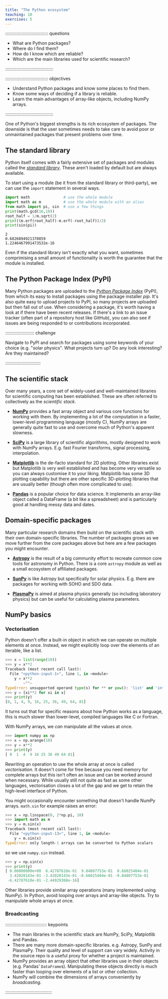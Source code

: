 ```yaml
---
title: "The Python ecosystem"
teaching: 10
exercises: 5
---
```


:::::::::::::::::::::::::::::::::: questions

- What are Python packages?
- Where do I find them?
- How do I know which are reliable?
- Which are the main libraries used for scientific research?

::::::::::::::::::::::::::::::::::::::

:::::::::::::::::::::::::::::::::: objectives

- Understand Python packages and know some places to find them.
- Know some ways of deciding if a library is reliable.
- Learn the main advantages of array-like objects, including NumPy arrays.

::::::::::::::::::::::::::::::::::::::

One of Python's biggest strengths is its rich ecosystem of packages.
The downside is that the user sometimes needs to take care to avoid
poor or unmaintained packages that present problems over time.

## The standard library

Python itself comes with a fairly extensive set of packages and modules
called the [*standard library*](https://docs.python.org/3/library/index.html).
These aren't loaded by default but are always available.

To start using a module (be it from the standard library or third-party),
we can use the `import` statement in several ways.

```python
import math               # use the whole module
import math as m          # use the whole module with an alias
from math import pi, sin  # use a few things
print(math.gcd(16,10))
root_half = 1/m.sqrt(2)
print((m.erf(root_half)-m.erf(-root_half))/2)
print(sin(pi))
```

```output
2
0.6826894921370859
1.2246467991473532e-16
```

Even if the standard library isn't exactly what you want,
sometimes comprimising a small amount of functionality is worth
the guarantee that the module is installed.

## The Python Package Index (PyPI)

Many Python packages are uploaded to the [*Python Package Index*](https://pypi.org/) (PyPI),
from which its easy to install packages using the package installer *pip*.
It's also quite easy to upload projects to PyPI, so many projects are uploaded
but then fall out of use.  When considering a package, it's worth having a look
at if there have been recent releases.  If there's a link to an issue tracker
(often part of a repository host like GitHub), you can also see if issues are
being responded to or contributions incorporated.

::::::::::::::::::::::: challenge

Navigate to PyPI and search for packages using some keywords of your choice
(e.g. "solar physics".
What projects turn up?
Do any look interesting?
Are they maintained?

::::::::::::::::::::::::::::

## The scientific stack

Over many years, a core set of widely-used and well-maintained libraries for scientific computing has been established.
These are often referred to collectively as the *scientific stack*.

- [**NumPy**](https://numpy.org/) provides a fast array object and various core functions for working with them.
  By implementing a lot of the computation in a faster, lower-level programming language (mostly C),
  NumPy arrays are generally quite fast to use and overcome much of Python's apparent slowness.

- [**SciPy**](https://scipy.org/) is a large library of scientific algorithms,
  mostly designed to work with NumPy arrays. E.g. fast Fourier transforms, signal processing, interpolation.

- [**Matplotlib**](https://matplotlib.org/) is the de-facto standard for 2D plotting.
  Other libraries exist but Matplotlib is very well established and has become very versatile
  so you can always customise it to your liking.
  Matplotlib has some 3D plotting capability but there are other specific 3D-plotting libraries that are usually better
  (though often more complicated to use).

- [**Pandas**](https://pandas.pydata.org/) is a popular choice for data science.
  It implements an array-like object called a DataFrame (a bit like a spreadsheet)
  and is particularly good at handling messy data and dates.

## Domain-specific packages

Many particular research domains then build on the scientific stack
with their own domain-specific libraries.
The number of packages grows as we move further from the core packages above
but here are a few packages you might encounter.

- [**Astropy**](https://www.astropy.org/) is the result of a big community effort
  to recreate common core tools for astronomy in Python.
  There is a core `astropy` module as well as a small ecosystem of affiliated packages.

- [**SunPy**](https://sunpy.org/) is like Astropy but specifically for solar physics.
  E.g. there are packages for working with SOHO and SDO data.

- [**PlasmaPy**](https://www.plasmapy.org/) is aimed at plasma physics generally
  (so including laboratory physics) but can be useful for calculating plasma parameters.

## NumPy basics

### Vectorisation

Python doesn't offer a built-in object in which we can operate on multiple elements at once.
Instead, we might explicitly loop over the elements of an iterable, like a list.

```python
>>> x = list(range(10))
>>> y = x**2
Traceback (most recent call last):
  File "<python-input-1>", line 1, in <module>
    y = x**2
        ~^^~
TypeError: unsupported operand type(s) for ** or pow(): 'list' and 'int'
>>> y = [xi**2 for xi in x]
>>> print(y)
[0, 1, 4, 9, 16, 25, 36, 49, 64, 81]
```
It turns out that for specific reasons about how Python works as a language,
this is much slower than lower-level, compiled languages like C or Fortran.

With NumPy arrays, we *can* manipulate all the values at once.
```python
>>> import numpy as np
>>> x = np.arange(10)
>>> y = x**2
>>> print(y)
[ 0  1  4  9 16 25 36 49 64 81]
```
Rewriting an operation to use the whole array at once is called *vectorisation*.
It doesn't come for free because you need memory for complete arrays
but this isn't often an issue and can be worked around when necessary.
While usually still not quite as fast as some other languages,
vectorisation closes a lot of the gap and we get to retain the high-level interface of Python.

You might occasionally encounter something that doesn't handle NumPy arrays.
`math.sin` for example raises an error:
```python
>>> x = np.linspace(0, 2*np.pi, 10)
>>> import math as m
>>> y = m.sin(x)
Traceback (most recent call last):
  File "<python-input-13>", line 1, in <module>
    y = m.sin(x)
TypeError: only length-1 arrays can be converted to Python scalars
```
so we use `numpy.sin` instead.
```python
>>> y = np.sin(x)
>>> print(y)
[ 0.00000000e+00  6.42787610e-01  9.84807753e-01  8.66025404e-01
  3.42020143e-01 -3.42020143e-01 -8.66025404e-01 -9.84807753e-01
 -6.42787610e-01 -2.44929360e-16]
```

Other libraries provide similar array operations (many implemented using NumPy).
In Python, avoid looping over arrays and array-like objects.
Try to manipulate whole arrays at once.

### Broadcasting



::::::::::::::::::::::::::::::::: keypoints

- The main libraries in the scientific stack are NumPy, SciPy, Matplotlib and Pandas.
- There are many more domain-specific libraries. e.g. Astropy, SunPy and PlasmaPy.
  Their quality and level of support can vary widely.
  Activity in the source repo is a useful proxy for whether a project is maintained.
- NumPy provides an array object that other libraries use in their objects (e.g. Pandas' `DataFrame`s).
  Manipulating these objects directly is much faster than looping over elements of a list or other collection.
- NumPy will combine the dimensions of arrays conveniently by *broadcasting*.

:::::::::::::::::::::::::::::::::::::
